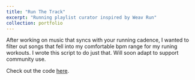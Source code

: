 ```yaml
---
title: "Run The Track"
excerpt: "Running playlist curator inspired by Weav Run"
collection: portfolio
---
```


After working on music that syncs with your running cadence, I wanted to filter out songs that fell into my comfortable bpm range for my runing workouts. I wrote this script to do just that. Will soon adapt to support community use.

Check out the code <a href="https://github.com/owenbwhite/run-the-track">here</a>.
